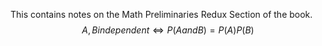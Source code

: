 This contains notes on the Math Preliminaries Redux Section of the book.
$$ A,B independent \iff P(A and B) = P(A)P(B)$$